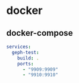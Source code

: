 # docker

## docker-compose

```yaml
services:
  geph-test:
    build: .
    ports:
      - "9909:9909"
      - "9910:9910"
```